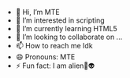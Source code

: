 - 👋 Hi, I’m MTE
- 👀 I’m interested in scripting
- 🌱 I’m currently learning HTML5
- 💞️ I’m looking to collaborate on ...
- 📫 How to reach me Idk
- 😄 Pronouns: MTE
- ⚡ Fun fact: I am alien👾👽

<!---
MTE2820/MTE2820 is a ✨ special ✨ repository because its `README.md` (this file) appears on your GitHub profile.
You can click the Preview link to take a look at your changes.
--->
